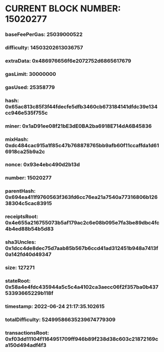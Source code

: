 # CURRENT BLOCK NUMBER: 15020277

### baseFeePerGas: 25039000522
### difficulty: 14503202613036757
### extraData: 0x486976656f6e2072752d6865617679
### gasLimit: 30000000
### gasUsed: 25358779
### hash: 0x65ac813c85f3f44fdecfe5dfb3460cb673184141dfdc39e134cc946e535f755c
### miner: 0x1aD91ee08f21bE3dE0BA2ba6918E714dA6B45836
### mixHash: 0xdc484cac915a1f85c47b768878765bb9afb60f11ccaffda1d616918ca25b9a2c
### nonce: 0x93e4ebc490d2b13d
### number: 15020277
### parentHash: 0x694ea411f9760563f363fd6cc76ea21a7540a77316806b12638304c5cac83915
### receiptsRoot: 0x4e655a216755073b5af179ac2c6e08b095e7fa3be89dbc4fc4b4ed88b54b5d83
### sha3Uncles: 0x1dcc4de8dec75d7aab85b567b6ccd41ad312451b948a7413f0a142fd40d49347
### size: 127271
### stateRoot: 0x58a4e4fdc435944a5c5c4a4102ca3aecc06f2f357ba0b43753393665229b118f
### timestamp: 2022-06-24 21:17:35.102615
### totalDifficulty: 52499586635239674779309
### transactionsRoot: 0xf03dd11104f1164951709ff946b89f238d38c603c21872169ca150d494adf4f3
